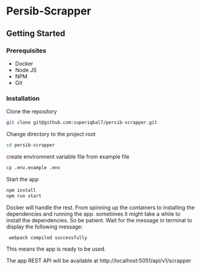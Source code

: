 # Persib-Scrapper

## Getting Started

### Prerequisites

- Docker
- Node JS
- NPM
- Git


### Installation

Clone the repository

```bash
git clone git@github.com:superiqbal7/persib-scrapper.git
```

Change directory to the project root

```bash
cd persib-scrapper
```
create environment variable file from example file

```bash
cp .env.example .env
```
Start the app

```bash
npm install
npm run start
```

Docker will handle the rest. From spinning up the containers to installing the dependencies and running the app. sometimes it might take a while to install the dependencies. So be patient. Wait for the message in terminal to display the following message:

```
 webpack compiled successfully
```
This means the app is ready to be used.

The app REST API will be available at http://localhost:5051/api/v1/scrapper
